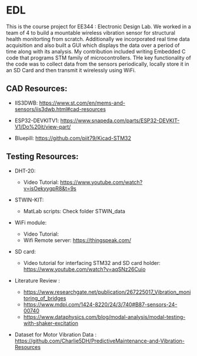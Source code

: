 # EDL
This is the course project for EE344 : Electronic Design Lab. We worked in a team of 4 to build a mountable wireless vibration sensor for structural health monitorting from scratch. Additionally we incorporated real time data acquisition and also built a GUI which displays the data over a period of time along with its analysis. My contribution included writing Embedded C code that programs STM family of microcontrollers.  THe key functionality of the code was to collect data from the sensors periodically, locally store it in an SD Card and then transmit it wirelessly using WiFi.
## CAD Resources:

- IIS3DWB: https://www.st.com/en/mems-and-sensors/iis3dwb.html#cad-resources

- ESP32-DEVKITV1: https://www.snapeda.com/parts/ESP32-DEVKIT-V1/Do%20it/view-part/

- Bluepill: https://github.com/piit79/Kicad-STM32

## Testing Resources:

- DHT-20:
   - Video Tutorial: https://www.youtube.com/watch?v=isOekyygpR8&t=9s

- STWIN-KIT:
    - MatLab scripts: Check folder STWIN_data

- WiFi module:
    - Video Tutorial:
    - Wifi Remote server: https://thingspeak.com/

- SD card:
    - Video tutorial for interfacing STM32 and SD card holder: https://www.youtube.com/watch?v=aqSNz26Cuio

- Literature Review :
    - https://www.researchgate.net/publication/267225017_Vibration_monitoring_of_bridges
    - https://www.mdpi.com/1424-8220/24/3/740#B87-sensors-24-00740
    - https://www.dataphysics.com/blog/modal-analysis/modal-testing-with-shaker-excitation
- Dataset for Motor Vibration Data : https://github.com/Charlie5DH/PredictiveMaintenance-and-Vibration-Resources
